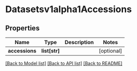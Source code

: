 # Datasetsv1alpha1Accessions

## Properties
Name | Type | Description | Notes
------------ | ------------- | ------------- | -------------
**accessions** | **list[str]** |  | [optional] 

[[Back to Model list]](../README.md#documentation-for-models) [[Back to API list]](../README.md#documentation-for-api-endpoints) [[Back to README]](../README.md)


